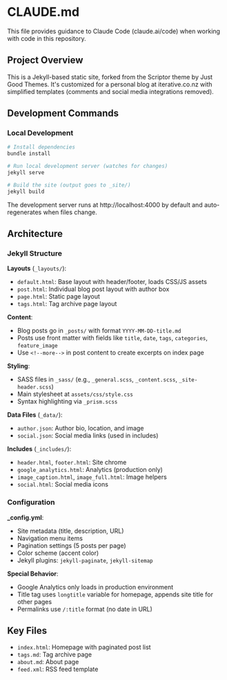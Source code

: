 # CLAUDE.md

This file provides guidance to Claude Code (claude.ai/code) when working with code in this repository.

## Project Overview

This is a Jekyll-based static site, forked from the Scriptor theme by Just Good Themes. It's customized for a personal blog at iterative.co.nz with simplified templates (comments and social media integrations removed).

## Development Commands

### Local Development
```bash
# Install dependencies
bundle install

# Run local development server (watches for changes)
jekyll serve

# Build the site (output goes to _site/)
jekyll build
```

The development server runs at http://localhost:4000 by default and auto-regenerates when files change.

## Architecture

### Jekyll Structure

**Layouts** (`_layouts/`):
- `default.html`: Base layout with header/footer, loads CSS/JS assets
- `post.html`: Individual blog post layout with author box
- `page.html`: Static page layout
- `tags.html`: Tag archive page layout

**Content**:
- Blog posts go in `_posts/` with format `YYYY-MM-DD-title.md`
- Posts use front matter with fields like `title`, `date`, `tags`, `categories`, `feature_image`
- Use `<!--more-->` in post content to create excerpts on index page

**Styling**:
- SASS files in `_sass/` (e.g., `_general.scss`, `_content.scss`, `_site-header.scss`)
- Main stylesheet at `assets/css/style.css`
- Syntax highlighting via `_prism.scss`

**Data Files** (`_data/`):
- `author.json`: Author bio, location, and image
- `social.json`: Social media links (used in includes)

**Includes** (`_includes/`):
- `header.html`, `footer.html`: Site chrome
- `google_analytics.html`: Analytics (production only)
- `image_caption.html`, `image_full.html`: Image helpers
- `social.html`: Social media icons

### Configuration

**_config.yml**:
- Site metadata (title, description, URL)
- Navigation menu items
- Pagination settings (5 posts per page)
- Color scheme (accent color)
- Jekyll plugins: `jekyll-paginate`, `jekyll-sitemap`

**Special Behavior**:
- Google Analytics only loads in production environment
- Title tag uses `longtitle` variable for homepage, appends site title for other pages
- Permalinks use `/:title` format (no date in URL)

## Key Files

- `index.html`: Homepage with paginated post list
- `tags.md`: Tag archive page
- `about.md`: About page
- `feed.xml`: RSS feed template
